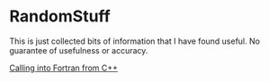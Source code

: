 # RandomStuff
This is just collected bits of information that I have found useful. No guarantee of usefulness or accuracy.

[Calling into Fortran from C++](call_fortran_from_c.md)
